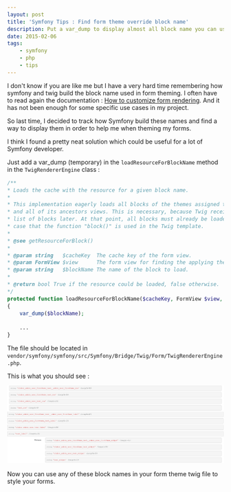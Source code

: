 ```yaml
---
layout: post
title: 'Symfony Tips : Find form theme override block name'
description: Put a var_dump to display almost all block name you can use when theming your form
date: 2015-02-06
tags:
    - symfony
    - php
    - tips
---
```


I don't know if you are like me but I have a very hard time remembering how symfony and twig build the block name used in form theming. I often have
to read again the documentation : [How to customize form rendering](http://symfony.com/doc/current/cookbook/form/form_customization.html). And it has not
been enough for some specific use cases in my project.

So last time, I decided to track how Symfony build these names and find a way to display them in order to help me when theming my forms.

I think I found a pretty neat solution which could be useful for a lot of Symfony developer.

Just add a var_dump (temporary) in the `loadResourceForBlockName` method in the `TwigRendererEngine` class :

``` php
/**
* Loads the cache with the resource for a given block name.
*
* This implementation eagerly loads all blocks of the themes assigned to the given view
* and all of its ancestors views. This is necessary, because Twig receives the
* list of blocks later. At that point, all blocks must already be loaded, for the
* case that the function "block()" is used in the Twig template.
*
* @see getResourceForBlock()
*
* @param string   $cacheKey  The cache key of the form view.
* @param FormView $view      The form view for finding the applying themes.
* @param string   $blockName The name of the block to load.
*
* @return bool True if the resource could be loaded, false otherwise.
*/
protected function loadResourceForBlockName($cacheKey, FormView $view, $blockName)
{
    var_dump($blockName);

    ...
}
```

The file should be located in `vendor/symfony/symfony/src/Symfony/Bridge/Twig/Form/TwigRendererEngine.php`.

This is what you should see :

![](/assets/img/symfony/tips_form_block_name.png)

Now you can use any of these block names in your form theme twig file to style your forms.
